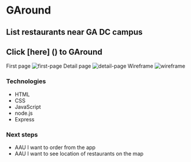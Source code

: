 # GAround

## List restaurants near GA DC campus

## Click [here] () to GAround

First page
![first-page](https://i.imgur.com/uOFmujN.png)
Detail page
![detail-page]()
Wireframe
![wireframe](https://i.imgur.com/GBauBGC.png)

### Technologies
* HTML
* CSS
* JavaScript
* node.js
* Express

### Next steps
* AAU I want to order from the app
* AAU I want to see location of restaurants on the map